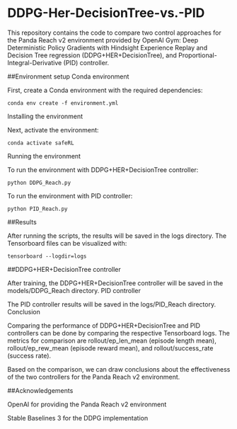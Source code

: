 # DDPG-Her-DecisionTree-vs.-PID
This repository contains the code to compare two control approaches for the Panda Reach v2 environment provided by OpenAI Gym: Deep Deterministic Policy Gradients with Hindsight Experience Replay and Decision Tree regression (DDPG+HER+DecisionTree), and Proportional-Integral-Derivative (PID) controller.

##Environment setup
Conda environment

First, create a Conda environment with the required dependencies:

    conda env create -f environment.yml

Installing the environment

Next, activate the environment:

    conda activate safeRL

Running the environment

To run the environment with DDPG+HER+DecisionTree controller:



    python DDPG_Reach.py

To run the environment with PID controller:



    python PID_Reach.py

##Results

After running the scripts, the results will be saved in the logs directory. The Tensorboard files can be visualized with:


    tensorboard --logdir=logs

##DDPG+HER+DecisionTree controller

After training, the DDPG+HER+DecisionTree controller will be saved in the models/DDPG_Reach directory.
PID controller

The PID controller results will be saved in the logs/PID_Reach directory.
Conclusion

Comparing the performance of DDPG+HER+DecisionTree and PID controllers can be done by comparing the respective Tensorboard logs. The metrics for comparison are rollout/ep_len_mean (episode length mean), rollout/ep_rew_mean (episode reward mean), and rollout/success_rate (success rate).

Based on the comparison, we can draw conclusions about the effectiveness of the two controllers for the Panda Reach v2 environment.

##Acknowledgements

OpenAI for providing the Panda Reach v2 environment

Stable Baselines 3 for the DDPG implementation

